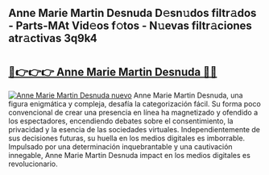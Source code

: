 ## Anne Marie Martin Desnuda D𝚎sn𝚞dos filtr𝚊dos - Parts-MAt Vid𝚎os f𝚘tos - N𝚞evas filtr𝚊ciones atr𝚊ctivas 3q9k4

# <h2><a href="http://mba7vy.tromn.icu/?c=Anne+Marie+Martin+Desnuda">🔗👉👉👉 Anne Marie Martin Desnuda 🔗🔗</a></h2>

[![Anne Marie Martin Desnuda nuevo](https://i.imgur.com/pEAQMta.gif)](http://mba7vy.tromn.icu/?c=Anne+Marie+Martin+Desnuda)
Anne Marie Martin Desnuda, una figura enigmática y compleja, desafía la categorización fácil. Su forma poco convencional de crear una presencia en línea ha magnetizado y ofendido a los espectadores, encendiendo debates sobre el consentimiento, la privacidad y la esencia de las sociedades virtuales. Independientemente de sus decisiones futuras, su huella en los medios digitales es imborrable. Impulsado por una determinación inquebrantable y una cautivación innegable, Anne Marie Martin Desnuda impact en los medios digitales es revolucionario.
